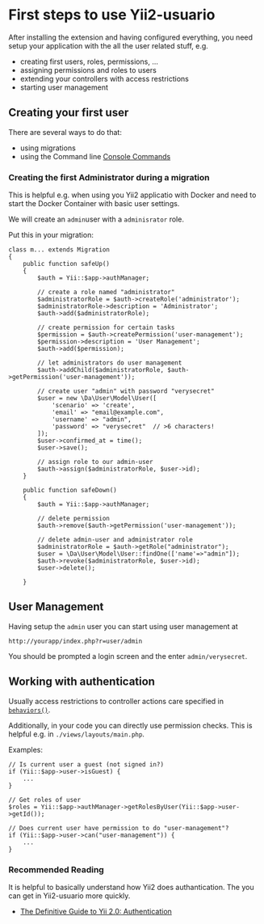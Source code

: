 First steps to use Yii2-usuario
===============================

After installing the extension and having configured everything, you need setup your application with the all the user related stuff, e.g.

* creating first users, roles, permissions, ...
* assigning permissions and roles to users
* extending your controllers with access restrictions  
* starting user management

## Creating your first user

There are several ways to do that:

* using migrations
* using the Command line [Console Commands](../installation/console-commands.md)

### Creating the first Administrator during a migration

This is helpful e.g. when using you Yii2 applicatio with Docker and need to start the Docker Container with basic user settings.

We will create an ```admin```user with a ```adminisrator``` role. 

Put this in your migration:

    class m... extends Migration
    {
        public function safeUp()
        {
            $auth = Yii::$app->authManager;
                
            // create a role named "administrator"
            $administratorRole = $auth->createRole('administrator');
            $administratorRole->description = 'Administrator';
            $auth->add($administratorRole);

            // create permission for certain tasks
            $permission = $auth->createPermission('user-management');
            $permission->description = 'User Management';
            $auth->add($permission);

            // let administrators do user management
            $auth->addChild($administratorRole, $auth->getPermission('user-management'));

            // create user "admin" with password "verysecret"
            $user = new \Da\User\Model\User([
                'scenario' => 'create', 
                'email' => "email@example.com", 
                'username' => "admin", 
                'password' => "verysecret"  // >6 characters!
            ]);
            $user->confirmed_at = time();
            $user->save();
            
            // assign role to our admin-user
            $auth->assign($administratorRole, $user->id);
        }

        public function safeDown()
        {
            $auth = Yii::$app->authManager;

            // delete permission
            $auth->remove($auth->getPermission('user-management'));

            // delete admin-user and administrator role
            $administratorRole = $auth->getRole("administrator");
            $user = \Da\User\Model\User::findOne(['name'=>"admin"]);
            $auth->revoke($administratorRole, $user->id);
            $user->delete();
            
        }

## User Management

Having setup the ```admin``` user you can start using user management at

    http://yourapp/index.php?r=user/admin

You should be prompted a login screen and the enter ```admin/verysecret```.

## Working with authentication

Usually access restrictions to controller actions care specified in 
[```behaviors()```](http://stuff.cebe.cc/yii2docs/guide-security-authorization.html).

Additionally, in your code you can directly use permission checks. This is
helpful e.g. in ```./views/layouts/main.php```.

Examples:

    // Is current user a guest (not signed in?)
    if (Yii::$app->user->isGuest) {
        ...
    }

    // Get roles of user
    $roles = Yii::$app->authManager->getRolesByUser(Yii::$app->user->getId());

    // Does current user have permission to do "user-management"?
    if (Yii::$app->user->can("user-management")) {
        ...
    }

### Recommended Reading

It is helpful to basically understand how Yii2 does authantication. The you can get in Yii2-usuario more quickly.

- [The Definitive Guide to Yii 2.0: Authentication](https://www.yiiframework.com/doc/guide/2.0/en/security-authentication)


